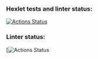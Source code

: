 ### Hexlet tests and linter status:
[![Actions Status](https://github.com/kkrasilov/frontend-project-lvl1/workflows/hexlet-check/badge.svg)](https://github.com/kkrasilov/frontend-project-lvl1/actions)
### Linter status:
[![Actions Status](https://github.com/kkrasilov/frontend-project-lvl1/actions/workflows/lint/badge.svg)
